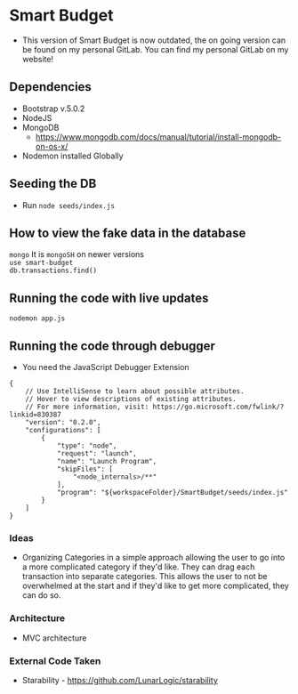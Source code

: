 # Smart Budget
- This version of Smart Budget is now outdated, the on going version can be found on my personal GitLab. You can find my personal GitLab on my website!

## Dependencies
- Bootstrap v.5.0.2
- NodeJS
- MongoDB
    - https://www.mongodb.com/docs/manual/tutorial/install-mongodb-on-os-x/ 
- Nodemon installed Globally

## Seeding the DB
- Run `node seeds/index.js`

## How to view the fake data in the database
`mongo` It is `mongoSH` on newer versions\
`use smart-budget`\
`db.transactions.find()`


## Running the code with live updates
`nodemon app.js`

## Running the code through debugger
* You need the JavaScript Debugger Extension
```
{
    // Use IntelliSense to learn about possible attributes.
    // Hover to view descriptions of existing attributes.
    // For more information, visit: https://go.microsoft.com/fwlink/?linkid=830387
    "version": "0.2.0",
    "configurations": [
        {
            "type": "node",
            "request": "launch",
            "name": "Launch Program",
            "skipFiles": [
                "<node_internals>/**"
            ],
            "program": "${workspaceFolder}/SmartBudget/seeds/index.js"
        }
    ]
}
```

### Ideas

- Organizing Categories in a simple approach allowing the user to go into a more complicated category if they'd like. They can drag each transaction into separate categories. This allows the user to not be overwhelmed at the start and if they'd like to get more complicated, they can do so.


### Architecture
- MVC architecture



### External Code Taken
- Starability - https://github.com/LunarLogic/starability 
